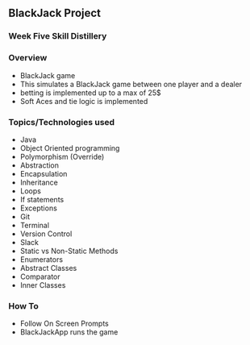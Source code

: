 ## BlackJack Project


### Week Five Skill Distillery




### Overview
* BlackJack game
* This simulates a BlackJack game between one player and a dealer
* betting is implemented up to a max of 25$
* Soft Aces and tie logic is implemented


### Topics/Technologies used
* Java
* Object Oriented programming
* Polymorphism (Override)
* Abstraction
* Encapsulation
* Inheritance
* Loops
* If statements
* Exceptions
* Git
* Terminal
* Version Control
* Slack
* Static vs Non-Static Methods
* Enumerators
* Abstract Classes
* Comparator
* Inner Classes

### How To
* Follow On Screen Prompts
* BlackJackApp runs the game
